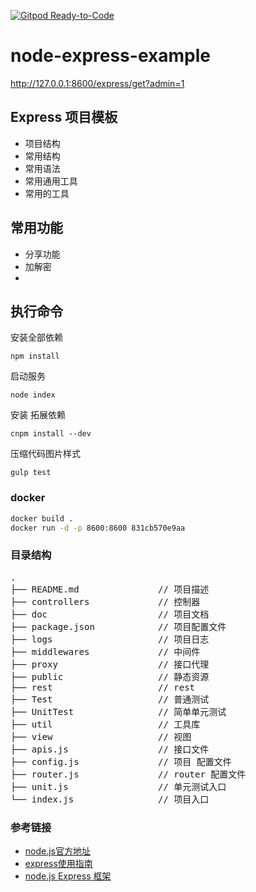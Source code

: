 [![Gitpod Ready-to-Code](https://img.shields.io/badge/Gitpod-Ready--to--Code-blue?logo=gitpod)](https://gitpod.io/#https://github.com/shawflying/node-express-example) 

# node-express-example
http://127.0.0.1:8600/express/get?admin=1
## Express 项目模板
* 项目结构
* 常用结构
* 常用语法
* 常用通用工具
* 常用的工具


## 常用功能
* 分享功能
* 加解密
*

## 执行命令

安装全部依赖
```
npm install
```


启动服务
```
node index
```

安装 拓展依赖
```
cnpm install --dev
```

压缩代码图片样式

```
gulp test
```

### docker

```sh
docker build .
docker run -d -p 8600:8600 831cb570e9aa
```

### 目录结构
<pre>
.
├── README.md               // 项目描述
├── controllers             // 控制器
├── doc                     // 项目文档
├── package.json            // 项目配置文件
├── logs                    // 项目日志
├── middlewares             // 中间件
├── proxy                   // 接口代理
├── public                  // 静态资源
├── rest                    // rest
├── Test                    // 普通测试
├── UnitTest                // 简单单元测试
├── util                    // 工具库
├── view                    // 视图
├── apis.js                 // 接口文件
├── config.js               // 项目 配置文件
├── router.js               // router 配置文件
├── unit.js                 // 单元测试入口
└── index.js                // 项目入口
</pre>

### 参考链接
* [node.js官方地址](https://nodejs.org/en/)
* [express使用指南](http://www.expressjs.com.cn/)
* [node.js Express 框架](http://www.runoob.com/nodejs/nodejs-express-framework.html)
